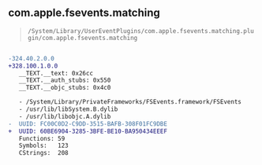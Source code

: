 ## com.apple.fsevents.matching

> `/System/Library/UserEventPlugins/com.apple.fsevents.matching.plugin/com.apple.fsevents.matching`

```diff

-324.40.2.0.0
+328.100.1.0.0
   __TEXT.__text: 0x26cc
   __TEXT.__auth_stubs: 0x550
   __TEXT.__objc_stubs: 0x4c0

   - /System/Library/PrivateFrameworks/FSEvents.framework/FSEvents
   - /usr/lib/libSystem.B.dylib
   - /usr/lib/libobjc.A.dylib
-  UUID: FC00C0D2-C9DD-3515-BAFB-308F01FC9DBE
+  UUID: 60BE6904-3285-3BFE-BE10-BA950434EEEF
   Functions: 59
   Symbols:   123
   CStrings:  208

```
